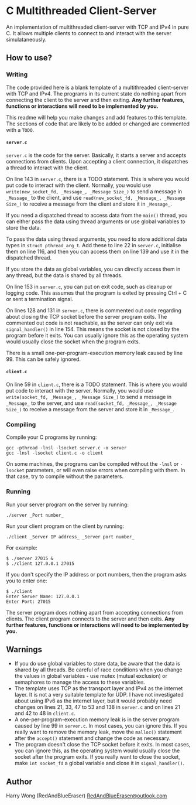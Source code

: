 # C Multithreaded Client-Server

An implementation of multithreaded client-server with TCP and IPv4 in pure C. It allows multiple clients to connect to and interact with the server simulataneously.

## How to use?

### Writing

The code provided here is a blank template of a multithreaded client-server with TCP and IPv4. The programs in its current state do nothing apart from connecting the client to the server and then exiting. **Any further features, functions or interactions will need to be implemented by you.**

This readme will help you make changes and add features to this template. The sections of code that are likely to be added or changed are commented with a `TODO`.

#### `server.c`

`server.c` is the code for the server. Basically, it starts a server and accepts connections from clients. Upon accepting a client connection, it dispatches a thread to interact with the client.

On line 143 in `server.c`, there is a TODO statement. This is where you would put code to interact with the client. Normally, you would use `write(new_socket_fd, _Message_, _Message Size_)` to send a message in `_Message_` to the client, and use `read(new_socket_fd, _Message_, _Message Size_)` to receive a message from the client and store it in `_Message_`.

If you need a dispatched thread to access data from the `main()` thread, you can either pass the data using thread arguments or use global variables to store the data.

To pass the data using thread arguments, you need to store additional data types in `struct pthread_arg_t`. Add these to line 22 in `server.c`, initialise them on line 116, and then you can access them on line 139 and use it in the dispatched thread.

If you store the data as global variables, you can directly access them in any thread, but the data is shared by all threads.

On line 153 in `server.c`, you can put on exit code, such as cleanup or logging code. This assumes that the program is exited by pressing Ctrl + C or sent a termination signal.

On lines 128 and 131 in `server.c`, there is commented out code regarding about closing the TCP socket before the server program exits. The commented out code is not reachable, as the server can only exit via `signal_handler()` in line 154. This means the socket is not closed by the program before it exits. You can usually ignore this as the operating system would usually close the socket when the program exits.

There is a small one-per-program-execution memory leak caused by line 99. This can be safely ignored.

#### `client.c`

On line 59 in `client.c`, there is a TODO statement. This is where you would put code to interact with the server. Normally, you would use `write(socket_fd, _Message_, _Message Size_)` to send a message in `_Message_` to the server, and use `read(socket_fd, _Message_, _Message Size_)` to receive a message from the server and store it in `_Message_`.

### Compiling

Compile your C programs by running:

```Shell
gcc -pthread -lnsl -lsocket server.c -o server
gcc -lnsl -lsocket client.c -o client
```

On some machines, the programs can be compiled without the `-lnsl` or `-lsocket` parameters, or will even raise errors when compiling with them. In that case, try to compile without the parameters.

### Running

Run your server program on the server by running:

```Shell
./server _Port number_
```

Run your client program on the client by running:

```Shell
./client _Server IP address_ _Server port number_
```

For example:

```Shell
$ ./server 27015 &
$ ./client 127.0.0.1 27015
```

If you don't specify the IP address or port numbers, then the program asks you to enter one:

```Shell
$ ./client
Enter Server Name: 127.0.0.1
Enter Port: 27015
```

The server program does nothing apart from accepting connections from clients. The client program connects to the server and then exits. **Any further features, functions or interactions will need to be implemented by you.**

## Warnings

- If you do use global variables to store data, be aware that the data is shared by all threads. Be careful of race conditions when you change the values in global variables - use mutex (mutual exclusion) or semaphores to manage the access to these variables.
- The template uses TCP as the transport layer and IPv4 as the internet layer. It is not a very suitable template for UDP. I have not investigated about using IPv6 as the internet layer, but it would probably need changes on lines 21, 33, 47 to 53 and 138 in `server.c` and on lines 21 and 42 to 48 in `client.c`.
- A one-per-program-execution memory leak is in the server program caused by line 99 in `server.c`. In most cases, you can ignore this. If you really want to remove the memory leak, move the `malloc()` statement after the `accept()` statement and change the code as necessary.
- The program doesn't close the TCP socket before it exits. In most cases, you can ignore this, as the operating system would usually close the socket after the program exits. If you really want to close the socket, make `int socket_fd` a global variable and close it in `signal_handler()`.

## Author

Harry Wong (RedAndBlueEraser) <RedAndBlueEraser@outlook.com>
